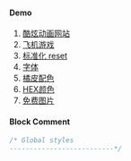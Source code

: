 #### Demo
1. [酷炫动画网站](https://tympanus.net/codrops/css_reference/)
1. [飞机游戏](https://tympanus.net/Tutorials/TheAviator/part1.html) 
1. [标准化 reset](https://necolas.github.io/normalize.css/)
1. [字体](https://fontawesome.com/)
1. [橘皮配色](http://colours.neilorangepeel.com/)
1. [HEX颜色](https://rgb.to/)
1. [免费图片](https://unsplash.com)

#### Block Comment
```javascript
/* Global styles
--------------------------*/
```